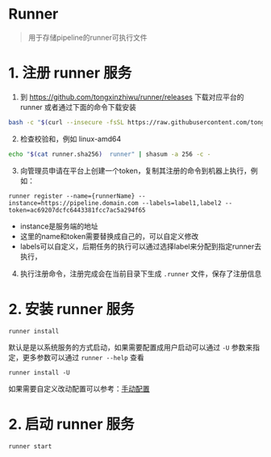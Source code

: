 # Runner

> 用于存储pipeline的runner可执行文件

# 1. 注册 runner 服务

1. 到 https://github.com/tongxinzhiwu/runner/releases 下载对应平台的 runner 或者通过下面的命令下载安装

```bash
bash -c "$(curl --insecure -fsSL https://raw.githubusercontent.com/tongxinzhiwu/runner/main/install.sh)"
```

2. 检查校验和，例如 linux-amd64 

```bash
echo "$(cat runner.sha256)  runner" | shasum -a 256 -c -
```

3. 向管理员申请在平台上创建一个token，复制其注册的命令到机器上执行，例如：

```shell
runner register --name={runnerName} --instance=https://pipeline.domain.com --labels=label1,label2 --token=ac69207dcfc6443381fcc7ac5a294f65
```
- instance是服务端的地址
- 这里的name和token需要替换成自己的，可以自定义修改
- labels可以自定义，后期任务的执行可以通过选择label来分配到指定runner去执行，

4. 执行注册命令，注册完成会在当前目录下生成 `.runner` 文件，保存了注册信息



# 2. 安装 runner 服务

```shell
runner install
```

默认是是以系统服务的方式启动，如果需要配置成用户启动可以通过 `-U` 参数来指定，更多参数可以通过 `runner --help` 查看

```shell
runner install -U
```

如果需要自定义改动配置可以参考：[手动配置](./INSTALL.md)

# 2. 启动 runner 服务

```shell
runner start
```

